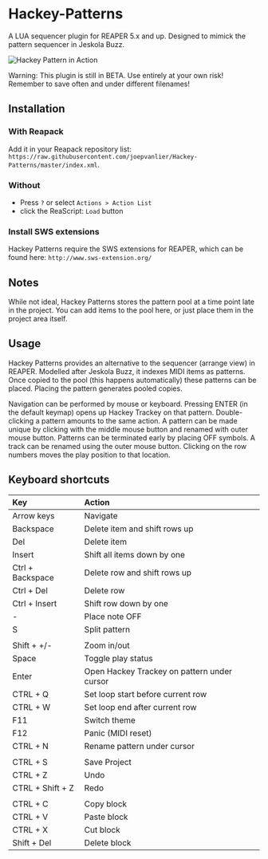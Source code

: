 # Hackey-Patterns

A LUA sequencer plugin for REAPER 5.x and up. Designed to mimick the pattern sequencer in Jeskola Buzz.

![Hackey Pattern in Action](https://i.imgur.com/2g22kvU.gif)

Warning: This plugin is still in BETA. Use entirely at your own risk! Remember to save often and under different filenames!

## Installation
### With Reapack
Add it in your Reapack repository list: `https://raw.githubusercontent.com/joepvanlier/Hackey-Patterns/master/index.xml`.

### Without
- Press `?` or select `Actions > Action List`
- click the ReaScript: `Load` button

### Install SWS extensions
Hackey Patterns require the SWS extensions for REAPER, which can be found here: `http://www.sws-extension.org/`

## Notes
While not ideal, Hackey Patterns stores the pattern pool at a time point late in the project. You can add items to the pool here, or just place them in the project 
area itself.

## Usage
Hackey Patterns provides an alternative to the sequencer (arrange view) in REAPER. Modelled after Jeskola Buzz, it indexes MIDI items as patterns. 
Once copied to the pool (this happens automatically) these patterns can be placed. Placing the pattern generates pooled copies.

Navigation can be performed by mouse or keyboard. Pressing ENTER (in the default keymap) opens up Hackey Trackey on that pattern. Double-clicking a pattern 
amounts to the same action. A pattern can be made unique by clicking with the middle mouse button and renamed with outer mouse button. Patterns can be terminated 
early by placing OFF symbols. A track can be renamed using the outer mouse button. Clicking on the row numbers moves the play position to that location.

## Keyboard shortcuts

  | Key                                   | Action                                                                |
  |:--------------------------------------|:----------------------------------------------------------------------|
  | Arrow keys                            | Navigate                                                              |
  | Backspace                             | Delete item and shift rows up                                         |
  | Del                                   | Delete item                                                           |
  | Insert                                | Shift all items down by one                                           |
  | Ctrl + Backspace                      | Delete row and shift rows up                                          |
  | Ctrl + Del                            | Delete row                                                            |    
  | Ctrl + Insert                         | Shift row down by one                                                 |
  | \-                                    | Place note OFF                                                        |
  | S                                     | Split pattern                                                         |
  |                                       |                                                                       |  
  | Shift + +/\-                          | Zoom in/out                                                           |    
  | Space                                 | Toggle play status                                                    |  
  | Enter                                 | Open Hackey Trackey on pattern under cursor                           |  
  | CTRL \+ Q                             | Set loop start before current row                                     |
  | CTRL \+ W                             | Set loop end after current row                                        |
  | F11                                   | Switch theme                                                          |
  | F12                                   | Panic (MIDI reset)                                                    |
  | CTRL + N                              | Rename pattern under cursor                                           |
  |                                       |                                                                       |
  | CTRL + S                              | Save Project                                                          |
  | CTRL + Z                              | Undo                                                                  |
  | CTRL + Shift + Z                      | Redo                                                                  |
  |                                       |                                                                       |
  | CTRL + C                              | Copy block                                                            |
  | CTRL + V                              | Paste block                                                           |
  | CTRL + X                              | Cut block                                                             |
  | Shift + Del                           | Delete block                                                          |


